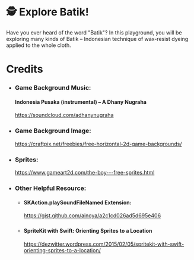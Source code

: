 # 🕵️ Explore Batik!

Have you ever heard of the word "Batik"? In this playground, you will be exploring many kinds of Batik – Indonesian technique of wax-resist dyeing applied to the whole cloth.

# Credits

<ul>
  <li style="margin-bottom: 1.5rem;">
    <h3>Game Background Music:</h3>
    <h4>Indonesia Pusaka (instrumental) – A Dhany Nugraha</h4>
    <a href="https://soundcloud.com/adhanynugraha" target="_blank">https://soundcloud.com/adhanynugraha</a>
  </li>
  <li style="margin-bottom: 1.5rem;">
    <h3>Game Background Image:</h3>
    <a href="https://craftpix.net/freebies/free-horizontal-2d-game-backgrounds/" target="_blank">https://craftpix.net/freebies/free-horizontal-2d-game-backgrounds/</a>
  </li>
  <li style="margin-bottom: 1.5rem;">
    <h3>Sprites:</h3>
    <a href="https://www.gameart2d.com/the-boy---free-sprites.html" target="_blank">https://www.gameart2d.com/the-boy---free-sprites.html</a>
  </li>
  <li style="margin-bottom: 1.5rem;">
    <h3>Other Helpful Resource:</h3>
    <ul>
      <li style="margin-bottom: 1.5rem;">
        <h4>SKAction.playSoundFileNamed Extension:</h4>
        <a href="https://gist.github.com/ainoya/a2c1cd026ad5d695e406" target="_blank">https://gist.github.com/ainoya/a2c1cd026ad5d695e406</a>
      </li>
      <li>
        <h4>SpriteKit with Swift: Orienting Sprites to a Location</h4>
        <a href="https://dezwitter.wordpress.com/2015/02/05/spritekit-with-swift-orienting-sprites-to-a-location/" target="_blank">https://dezwitter.wordpress.com/2015/02/05/spritekit-with-swift-orienting-sprites-to-a-location/</a>
      </li>
    </ul>
  </li>
</ul>
